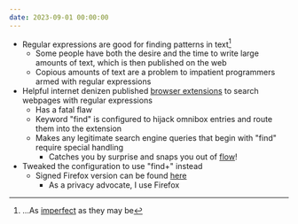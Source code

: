```yaml
---
date: 2023-09-01 00:00:00
---
```


* Regular expressions are good for finding patterns in text[^1]
  [^1]: ...As [imperfect](https://groups.google.com/g/alt.religion.emacs/c/DR057Srw5-c/m/n1WCMEw5iCkJ) as they may be
  * Some people have both the desire and the time to write large amounts of text, which is then published on the web
  * Copious amounts of text are a problem to impatient programmers armed with regular expressions
* Helpful internet denizen published [browser extensions](https://github.com/brandon1024/find) to search webpages with regular expressions
  * Has a fatal flaw
  * Keyword "find" is configured to hijack omnibox entries and route them into the extension
  * Makes any legitimate search engine queries that begin with "find" require special handling
    * Catches you by surprise and snaps you out of [flow](https://devbizops.medium.com/getting-into-the-developer-flow-state-7b0e5c98eb8a)!
* Tweaked the configuration to use "find+" instead
  * Signed Firefox version can be found [here](/assets/attachments/66e7ce7c1c3d41488a5d-2.2.3.xpi)
    * As a privacy advocate, I use Firefox
